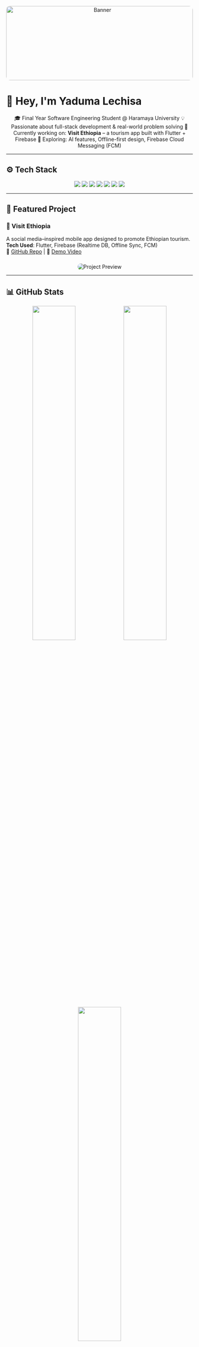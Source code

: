 
<!-- Profile Banner -->
<p align="center">
  <img src="https://github.com/kusalechisa/kusalechisa/assets/banner-image.png" alt="Banner" style="border-radius: 10px; width: 100%; max-height: 200px; object-fit: cover;">
</p>

# 👋 Hey, I'm **Yaduma Lechisa**

<div align="center">
  🎓 Final Year Software Engineering Student @ Haramaya University  
  💡 Passionate about full-stack development & real-world problem solving  
  📱 Currently working on: <strong>Visit Ethiopia</strong> – a tourism app built with Flutter + Firebase  
  🔬 Exploring: AI features, Offline-first design, Firebase Cloud Messaging (FCM)
</div>

---

## ⚙️ Tech Stack

<p align="center">
  <a href="https://dart.dev" target="_blank"><img src="https://img.shields.io/badge/Dart-0175C2?style=flat-square&logo=dart&logoColor=white" /></a>
  <a href="https://flutter.dev" target="_blank"><img src="https://img.shields.io/badge/Flutter-02569B?style=flat-square&logo=flutter&logoColor=white" /></a>
  <a href="https://firebase.google.com" target="_blank"><img src="https://img.shields.io/badge/Firebase-FFCA28?style=flat-square&logo=firebase&logoColor=black" /></a>
  <a href="https://www.python.org" target="_blank"><img src="https://img.shields.io/badge/Python-3776AB?style=flat-square&logo=python&logoColor=white" /></a>
  <a href="https://developer.mozilla.org/en-US/docs/Web/HTML" target="_blank"><img src="https://img.shields.io/badge/HTML5-E34F26?style=flat-square&logo=html5&logoColor=white" /></a>
  <a href="https://developer.mozilla.org/en-US/docs/Web/CSS" target="_blank"><img src="https://img.shields.io/badge/CSS3-1572B6?style=flat-square&logo=css3&logoColor=white" /></a>
  <a href="https://git-scm.com" target="_blank"><img src="https://img.shields.io/badge/Git-F05032?style=flat-square&logo=git&logoColor=white" /></a>
</p>

---

## 🌟 Featured Project

### 🚀 Visit Ethiopia  
A social media–inspired mobile app designed to promote Ethiopian tourism.  
**Tech Used**: Flutter, Firebase (Realtime DB, Offline Sync, FCM)  
🔗 [GitHub Repo](https://github.com/kusalechisa/visit-ethiopia) | 📱 [Demo Video](#)

<div align="center">
  <img src="https://via.placeholder.com/300x150.png?text=Visit+Ethiopia+Preview" alt="Project Preview" style="border-radius: 8px; margin-top: 10px;">
</div>

---

## 📊 GitHub Stats

<p align="center">
  <img src="https://github-readme-stats.vercel.app/api?username=kusalechisa&show_icons=true&theme=dracula&hide_border=true&count_private=true" width="48%" />
  <img src="https://github-readme-streak-stats.herokuapp.com/?user=kusalechisa&theme=dracula&hide_border=true" width="48%" />
</p>

<p align="center">
  <img src="https://github-readme-stats.vercel.app/api/top-langs/?username=kusalechisa&layout=compact&theme=dracula&hide_border=true" width="48%" />
</p>

---

## 📝 Blog & Insights

I occasionally write about software development, tech trends, and learning strategies.  
🔗 [Read my blog](https://kusalechisa.netlify.app)

---

## 📸 App Screenshots – Visit Ethiopia

<div align="center">
  <img src="assets/Screenshot_20250522-130303.jpg" width="200" />
  <img src="assets/Screenshot_20250522-130447.jpg" width="200" />
  <img src="assets/Screenshot_20250522-130504.jpg" width="200" />
  <img src="assets/Screenshot_20250522-130742.jpg" width="200" />
  <img src="assets/Screenshot_20250522-130758.jpg" width="200" />
  <img src="assets/Screenshot_20250522-130825.jpg" width="200" />
  <img src="assets/Screenshot_20250522-130835.jpg" width="200" />
  <img src="assets/Screenshot_20250522-130852.jpg" width="200" />
  <img src="assets/Screenshot_20250522-130901.jpg" width="200" />
  <img src="assets/Screenshot_20250522-130905.jpg" width="200" />
  <img src="assets/Screenshot_20250523-010406.jpg" width="200" />
  <img src="assets/Screenshot_20250522-131316.jpg" width="200" />
  <img src="assets/Screenshot_20250522-131312.jpg" width="200" />
  <img src="assets/Screenshot_20250522-131256.jpg" width="200" />
  <img src="assets/Screenshot_20250522-131236.jpg" width="200" />
</div>

---

## 📬 Let's Connect

<p align="center">
  <a href="https://kusalechisa.netlify.app"><img src="https://img.shields.io/badge/Portfolio-1DA1F2?style=flat-square&logo=web&logoColor=white" /></a>
  <a href="https://linkedin.com/in/kusalechisa"><img src="https://img.shields.io/badge/LinkedIn-0A66C2?style=flat-square&logo=linkedin&logoColor=white" /></a>
  <a href="mailto:kusalechisa@gmail.com"><img src="https://img.shields.io/badge/Email-D14836?style=flat-square&logo=gmail&logoColor=white" /></a>
</p>

---

<div align="center">
  <em>"Code is like humor. When you have to explain it, it’s bad." – Cory House</em>
</div>

<p align="center">
  ⭐ Thanks for visiting! Feel free to star any project you find useful.
</p>
